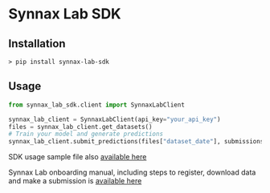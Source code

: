 # Synnax Lab SDK

## Installation

```Shell
> pip install synnax-lab-sdk
```

## Usage

```Python
from synnax_lab_sdk.client import SynnaxLabClient

synnax_lab_client = SynnaxLabClient(api_key="your_api_key")
files = synnax_lab_client.get_datasets()
# Train your model and generate predictions
synnax_lab_client.submit_predictions(files["dataset_date"], submissions_path)
```

SDK usage sample file also [available here](https://github.com/synnax-ai/synnax-lab-sdk/blob/master/samples/main.py)

Synnax Lab onboarding manual, including steps to register, download data and make a submission is [available here](https://github.com/synnax-ai/synnax-lab-sdk/blob/master/samples/onboarding_manual.ipynb)

